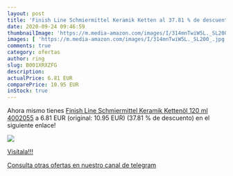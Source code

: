 ```yaml
---
layout: post
title: 'Finish Line Schmiermittel Keramik Ketten al 37.81 % de descuento'
date: 2020-09-24 09:46:59
thumbnailImage: 'https://m.media-amazon.com/images/I/314mnTwiW5L._SL200_.jpg'
images: [ 'https://m.media-amazon.com/images/I/314mnTwiW5L._SL200_.jpg' ]
comments: true
category: ofertas
author: ring
slug: B001XRXZFG
description:
actualPrice: 6.81 EUR
comparePrice: 10.95 EUR
inStock: true
---
```


Ahora mismo tienes [Finish Line Schmiermittel Keramik Kettenöl 120 ml  4002055](https://www.amazon.com/dp/B001XRXZFG/?tag=redken08-20) a 6.81 EUR (original: 10.95 EUR) (37.81 %  de descuento) en el siguiente enlace!

[![](https://m.media-amazon.com/images/I/314mnTwiW5L._SL200_.jpg)](https://www.amazon.com/dp/B001XRXZFG/?tag=redken08-20)

[Visítala!!!](https://www.amazon.com/dp/B001XRXZFG/?tag=redken08-20)

[Consulta otras ofertas en nuestro canal de telegram](https://t.me/s/ofertas25)

